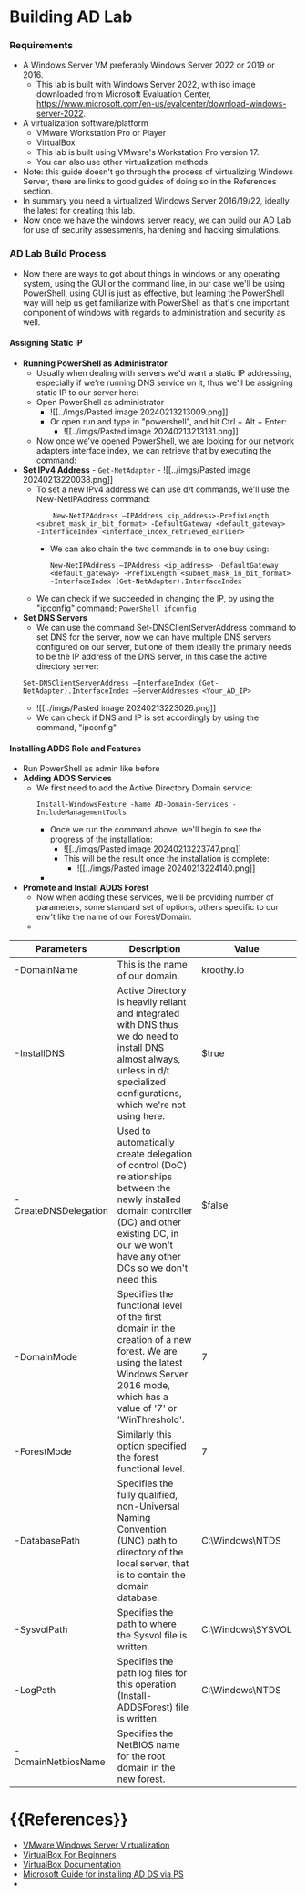 
# Building AD Lab
### Requirements ###
- A Windows Server VM preferably Windows Server 2022 or 2019 or 2016.
	- This lab is built with Windows Server 2022, with iso image downloaded from Microsoft Evaluation Center, https://www.microsoft.com/en-us/evalcenter/download-windows-server-2022.
- A virtualization software/platform
	- VMware Workstation Pro or Player
	- VirtualBox
	- This lab is built using VMware's Workstation Pro version 17.
	- You can also use other virtualization methods.
- Note: this guide doesn't go through the process of virtualizing Windows Server, there are links to good guides of doing so in the References section.
- In summary you need a virtualized Windows Server 2016/19/22, ideally the latest for creating this lab.
- Now once we have the windows server ready, we can build our AD Lab for use of security assessments, hardening and hacking simulations.

### AD Lab Build Process ###
- Now there are ways to got about things in windows or any operating system, using the GUI or the command line, in our case we'll be using PowerShell, using GUI is just as effective, but learning the PowerShell way will help us get familiarize with PowerShell as that's one important component of windows with regards to administration and security as well.
#### Assigning Static IP ####
- **Running PowerShell as Administrator**
	- Usually when dealing with servers we'd want a static IP addressing, especially if we're running DNS service on it, thus we'll be assigning static IP to our server here:
	- Open PowerShell as administrator
		- ![[../imgs/Pasted image 20240213213009.png]]
		- Or open run and type in "powershell", and hit Ctrl + Alt + Enter:
			- ![[../imgs/Pasted image 20240213213131.png]]
	- Now once we've opened PowerShell, we are looking for our network adapters interface index, we can retrieve that by executing the command:
- **Set IPv4 Address**
		- ```
			Get-NetAdapter
		```
		- ![[../imgs/Pasted image 20240213220038.png]]
	- To set a new IPv4 address we can use d/t commands, we'll use the New-NetIPAddress command:
		```
			New-NetIPAddress –IPAddress <ip_address>-PrefixLength <subnet_mask_in_bit_format> -DefaultGateway <default_gateway>  -InterfaceIndex <interface_index_retrieved_earlier>
		```
		- We can also chain the two commands in to one buy using:
			```
			New-NetIPAddress –IPAddress <ip_address> -DefaultGateway <default_gateway> -PrefixLength <subnet_mask_in_bit_format> -InterfaceIndex (Get-NetAdapter).InterfaceIndex
			```
	- We can check if we succeeded in changing the IP, by using the "ipconfig" command;
			```PowerShell
			ifconfig
			```
- **Set DNS Servers**
	- We can use the command Set-DNSClientServerAddress command to set DNS for the server, now we can have multiple DNS servers configured on our server, but one of them ideally the primary needs to be the IP address of the DNS server, in this case the active directory server:
	```
	Set-DNSClientServerAddress –InterfaceIndex (Get-NetAdapter).InterfaceIndex –ServerAddresses <Your_AD_IP>
	```
	- ![[../imgs/Pasted image 20240213223026.png]]
	- We can check if DNS and IP is set accordingly by using the command, "ipconfig"

#### Installing ADDS Role and Features ####
- Run PowerShell as admin like before
- **Adding ADDS Services**
	- We first need to add the Active Directory Domain service:
		```
		Install-WindowsFeature -Name AD-Domain-Services -IncludeManagementTools
		```
		- Once we run the command above, we'll begin to see the progress of the installation:
			- ![[../imgs/Pasted image 20240213223747.png]]
			- This will be the result once the installation is complete:
				- ![[../imgs/Pasted image 20240213224140.png]]
		- 
- **Promote and Install ADDS Forest**
	- Now when adding these services, we'll be providing number of parameters, some standard set of options, others specific to our env't like the name of our Forest/Domain:
	- 

| **Parameters** | **Description** | **Value** |
| ---- | ---- | ---- |
| -DomainName | This is the name of our domain. | kroothy.io |
| -InstallDNS | Active Directory is heavily reliant and integrated with DNS thus we do need to install DNS almost always, unless in d/t specialized configurations, which we're not using here. | $true |
| -CreateDNSDelegation | Used to automatically create delegation of control (DoC) relationships between the newly installed domain controller (DC) and other existing DC, in our we won't have any other DCs so we don't need this. | $false |
| -DomainMode | Specifies the functional level of the first domain in the creation of  a new forest. We are using the latest Windows Server 2016 mode, which has a value of '7' or 'WinThreshold'. | 7 |
| -ForestMode | Similarly this option specified the forest functional level. | 7 |
| -DatabasePath | Specifies the fully qualified, non-Universal Naming Convention (UNC) path to directory of the local server, that is to contain the domain database. | C:\Windows\NTDS |
| -SysvolPath | Specifies the path to where the Sysvol file is written. | C:\Windows\SYSVOL |
| -LogPath | Specifies the path log files for this operation (Install-ADDSForest) file is written.  | C:\Windows\NTDS |
| -DomainNetbiosName | Specifies the NetBIOS name for the root domain in the new forest. |  |
# {{References}}
- [VMware Windows Server Virtualization](https://www.wikihow.com/Use-VMware-Workstation)
- [VirtualBox For Beginners](https://www.youtube.com/watch?v=nvdnQX9UkMY)
- [VirtualBox Documentation](https://www.virtualbox.org/manual/ch01.html)
- [Microsoft Guide for installing AD DS via PS](https://learn.microsoft.com/en-us/powershell/module/addsdeployment/install-addsforest?view=windowsserver2019-ps)
- 